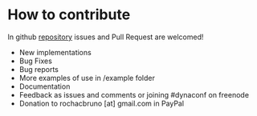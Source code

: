 # How to contribute

In github [repository](https://github.com/rochacbruno/dynaconf/) issues and Pull Request are welcomed!

- New implementations
- Bug Fixes
- Bug reports
- More examples of use in /example folder
- Documentation
- Feedback as issues and comments or joining #dynaconf on freenode
- Donation to rochacbruno [at] gmail.com in PayPal
